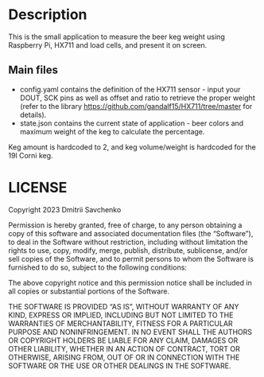 # Description

This is the small application to measure the beer keg weight using Raspberry Pi, HX711 and load cells, and present it on screen.

## Main files

* config.yaml contains the definition of the HX711 sensor - input your DOUT, SCK pins as well as offset and ratio to retrieve the proper weight (refer to the library https://github.com/gandalf15/HX711/tree/master for details).
* state.json contains the current state of application - beer colors and maximum weight of the keg to calculate the percentage.

Keg amount is hardcoded to 2, and keg volume/weight is hardcoded for the 19l Corni keg.

# LICENSE

Copyright 2023 Dmitrii Savchenko

Permission is hereby granted, free of charge, to any person obtaining a copy of this software and associated documentation files (the “Software”), to deal in the Software without restriction, including without limitation the rights to use, copy, modify, merge, publish, distribute, sublicense, and/or sell copies of the Software, and to permit persons to whom the Software is furnished to do so, subject to the following conditions:

The above copyright notice and this permission notice shall be included in all copies or substantial portions of the Software.

THE SOFTWARE IS PROVIDED “AS IS”, WITHOUT WARRANTY OF ANY KIND, EXPRESS OR IMPLIED, INCLUDING BUT NOT LIMITED TO THE WARRANTIES OF MERCHANTABILITY, FITNESS FOR A PARTICULAR PURPOSE AND NONINFRINGEMENT. IN NO EVENT SHALL THE AUTHORS OR COPYRIGHT HOLDERS BE LIABLE FOR ANY CLAIM, DAMAGES OR OTHER LIABILITY, WHETHER IN AN ACTION OF CONTRACT, TORT OR OTHERWISE, ARISING FROM, OUT OF OR IN CONNECTION WITH THE SOFTWARE OR THE USE OR OTHER DEALINGS IN THE SOFTWARE.
